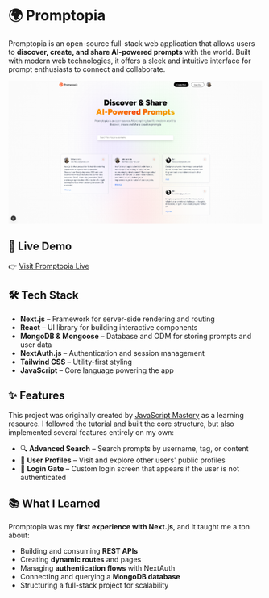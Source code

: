 # 🌍 Promptopia

Promptopia is an open-source full-stack web application that allows users to **discover, create, and share AI-powered prompts** with the world. Built with modern web technologies, it offers a sleek and intuitive interface for prompt enthusiasts to connect and collaborate.

![Promptopia Preview](public/assets/images/preview.png)

## 🚀 Live Demo

👉 [Visit Promptopia Live](https://promptopia-swart.vercel.app/)

## 🛠️ Tech Stack

- **Next.js** – Framework for server-side rendering and routing
- **React** – UI library for building interactive components
- **MongoDB & Mongoose** – Database and ODM for storing prompts and user data
- **NextAuth.js** – Authentication and session management
- **Tailwind CSS** – Utility-first styling
- **JavaScript** – Core language powering the app

## ✨ Features

This project was originally created by [JavaScript Mastery](https://github.com/adrianhajdin) as a learning resource. I followed the tutorial and built the core structure, but also implemented several features entirely on my own:

- 🔍 **Advanced Search** – Search prompts by username, tag, or content
- 👤 **User Profiles** – Visit and explore other users' public profiles
- 🔐 **Login Gate** – Custom login screen that appears if the user is not authenticated

## 📚 What I Learned

Promptopia was my **first experience with Next.js**, and it taught me a ton about:

- Building and consuming **REST APIs**
- Creating **dynamic routes** and pages
- Managing **authentication flows** with NextAuth
- Connecting and querying a **MongoDB database**
- Structuring a full-stack project for scalability

